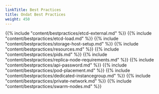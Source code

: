 ```yaml
---
linkTitle: Best Practices
title: Ondat Best Practices
weight: 450
---
```


{{% include "content/bestpractices/etcd-external.md" %}}
{{% include "content/bestpractices/etcd-load.md" %}}
{{% include "content/bestpractices/storage-host-setup.md" %}}
{{% include "content/bestpractices/resources.md" %}}
{{% include "content/bestpractices/pids.md" %}}
{{% include "content/bestpractices/replica-node-requirements.md" %}}
{{% include "content/bestpractices/api-password.md" %}}
{{% include "content/bestpractices/pod-placement.md" %}}
{{% include "content/bestpractices/dedicated-instancegroup.md" %}}
{{% include "content/bestpractices/private-network.md" %}}
{{% include "content/bestpractices/swarm-nodes.md" %}}
